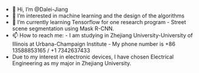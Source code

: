 - 👋 Hi, I’m @Dalei-Jiang
- 👀 I’m interested in machine learning and the design of the algorithms
- 🌱 I’m currently learning Tensorflow for one research program - Street scene segmentation using Mask R-CNN.
- 📫 How to reach me:
      - I am studying in Zhejiang University-University of Illinois at Urbana-Champaign Institute 
      - My phone number is +86 13588853165 / +1 7342637433
- Due to my interest in electronic devices, I have chosen Electrical Engineering as my major in Zhejiang University.
